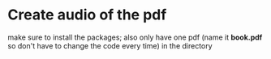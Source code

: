 # Create audio of the pdf

make sure to install the packages; also only have one pdf (name it **book.pdf** so don't have to change the code every time) in the directory
